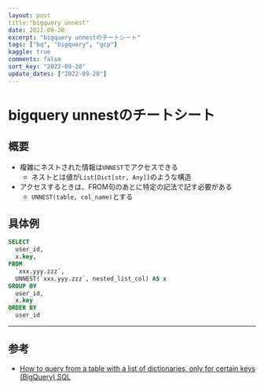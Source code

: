 ```yaml
---
layout: post
title:"bigquery unnest"
date: 2022-09-20
excerpt: "bigquery unnestのチートシート"
tags: ["bq", "bigquery", "gcp"]
kaggle: true
comments: false
sort_key: "2022-09-20"
update_dates: ["2022-09-20"]
---
```


# bigquery unnestのチートシート

## 概要
 - 複雑にネストされた情報は`UNNEST`でアクセスできる
   - ネストとは値が`List[Dict[str, Any]]`のような構造
 - アクセスするときは、FROM句のあとに特定の記法で記す必要がある
   - `UNNEST(table, col_name)`とする

## 具体例

```sql
SELECT
  user_id,
  x.key,
FROM 
  `xxx.yyy.zzz`, 
  UNNEST(`xxx.yyy.zzz`, nested_list_col) AS x
GROUP BY
  user_id, 
  x.key
ORDER BY
  user_id
```

---

## 参考
 - [How to query from a table with a list of dictionaries, only for certain keys (BigQuery) SQL](https://stackoverflow.com/questions/69654372/how-to-query-from-a-table-with-a-list-of-dictionaries-only-for-certain-keys-bi)
